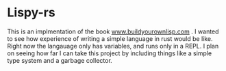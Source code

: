 # Lispy-rs


This is an implmentation of the book www.buildyourownlisp.com . I wanted to see
how experience of writing a simple language in rust would be like. Right now
the langauage only has variables, and runs only in a REPL. I plan on seeing how
far I can take this project by including things like a simple type system and
a garbage collector.
